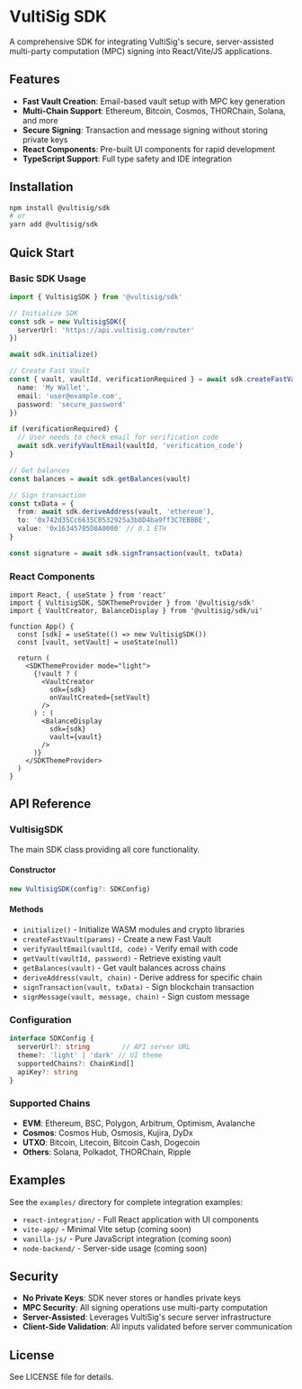 # VultiSig SDK

A comprehensive SDK for integrating VultiSig's secure, server-assisted multi-party computation (MPC) signing into React/Vite/JS applications.

## Features

- **Fast Vault Creation**: Email-based vault setup with MPC key generation
- **Multi-Chain Support**: Ethereum, Bitcoin, Cosmos, THORChain, Solana, and more
- **Secure Signing**: Transaction and message signing without storing private keys
- **React Components**: Pre-built UI components for rapid development
- **TypeScript Support**: Full type safety and IDE integration

## Installation

```bash
npm install @vultisig/sdk
# or
yarn add @vultisig/sdk
```

## Quick Start

### Basic SDK Usage

```typescript
import { VultisigSDK } from '@vultisig/sdk'

// Initialize SDK
const sdk = new VultisigSDK({
  serverUrl: 'https://api.vultisig.com/router'
})

await sdk.initialize()

// Create Fast Vault
const { vault, vaultId, verificationRequired } = await sdk.createFastVault({
  name: 'My Wallet',
  email: 'user@example.com',
  password: 'secure_password'
})

if (verificationRequired) {
  // User needs to check email for verification code
  await sdk.verifyVaultEmail(vaultId, 'verification_code')
}

// Get balances
const balances = await sdk.getBalances(vault)

// Sign transaction
const txData = {
  from: await sdk.deriveAddress(vault, 'ethereum'),
  to: '0x742d35Cc6635C0532925a3b8D4ba9ff3C7EBBBE',
  value: '0x16345785D8A0000' // 0.1 ETH
}

const signature = await sdk.signTransaction(vault, txData)
```

### React Components

```tsx
import React, { useState } from 'react'
import { VultisigSDK, SDKThemeProvider } from '@vultisig/sdk'
import { VaultCreator, BalanceDisplay } from '@vultisig/sdk/ui'

function App() {
  const [sdk] = useState(() => new VultisigSDK())
  const [vault, setVault] = useState(null)

  return (
    <SDKThemeProvider mode="light">
      {!vault ? (
        <VaultCreator 
          sdk={sdk}
          onVaultCreated={setVault}
        />
      ) : (
        <BalanceDisplay 
          sdk={sdk}
          vault={vault}
        />
      )}
    </SDKThemeProvider>
  )
}
```

## API Reference

### VultisigSDK

The main SDK class providing all core functionality.

#### Constructor

```typescript
new VultisigSDK(config?: SDKConfig)
```

#### Methods

- `initialize()` - Initialize WASM modules and crypto libraries
- `createFastVault(params)` - Create a new Fast Vault
- `verifyVaultEmail(vaultId, code)` - Verify email with code
- `getVault(vaultId, password)` - Retrieve existing vault
- `getBalances(vault)` - Get vault balances across chains
- `deriveAddress(vault, chain)` - Derive address for specific chain
- `signTransaction(vault, txData)` - Sign blockchain transaction
- `signMessage(vault, message, chain)` - Sign custom message

### Configuration

```typescript
interface SDKConfig {
  serverUrl?: string        // API server URL
  theme?: 'light' | 'dark' // UI theme
  supportedChains?: ChainKind[]
  apiKey?: string
}
```

### Supported Chains

- **EVM**: Ethereum, BSC, Polygon, Arbitrum, Optimism, Avalanche
- **Cosmos**: Cosmos Hub, Osmosis, Kujira, DyDx
- **UTXO**: Bitcoin, Litecoin, Bitcoin Cash, Dogecoin
- **Others**: Solana, Polkadot, THORChain, Ripple

## Examples

See the `examples/` directory for complete integration examples:

- `react-integration/` - Full React application with UI components
- `vite-app/` - Minimal Vite setup (coming soon)
- `vanilla-js/` - Pure JavaScript integration (coming soon)
- `node-backend/` - Server-side usage (coming soon)

## Security

- **No Private Keys**: SDK never stores or handles private keys
- **MPC Security**: All signing operations use multi-party computation
- **Server-Assisted**: Leverages VultiSig's secure server infrastructure
- **Client-Side Validation**: All inputs validated before server communication

## License

See LICENSE file for details.